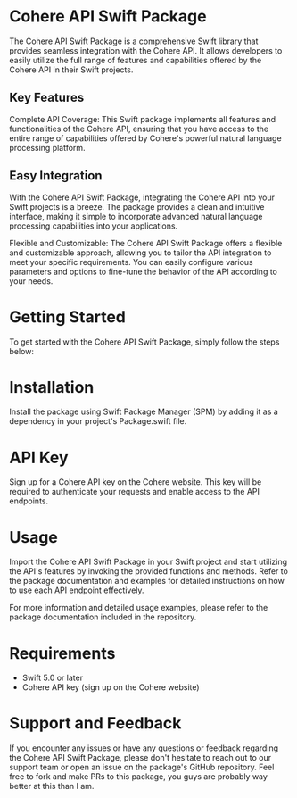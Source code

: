 # Cohere API Swift Package
The Cohere API Swift Package is a comprehensive Swift library that provides seamless integration with the Cohere API. It allows developers to easily utilize the full range of features and capabilities offered by the Cohere API in their Swift projects.

## Key Features
Complete API Coverage: This Swift package implements all features and functionalities of the Cohere API, ensuring that you have access to the entire range of capabilities offered by Cohere's powerful natural language processing platform.

## Easy Integration
With the Cohere API Swift Package, integrating the Cohere API into your Swift projects is a breeze. The package provides a clean and intuitive interface, making it simple to incorporate advanced natural language processing capabilities into your applications.

Flexible and Customizable: The Cohere API Swift Package offers a flexible and customizable approach, allowing you to tailor the API integration to meet your specific requirements. You can easily configure various parameters and options to fine-tune the behavior of the API according to your needs.

# Getting Started
To get started with the Cohere API Swift Package, simply follow the steps below:

# Installation
Install the package using Swift Package Manager (SPM) by adding it as a dependency in your project's Package.swift file.

# API Key 
Sign up for a Cohere API key on the Cohere website. This key will be required to authenticate your requests and enable access to the API endpoints.

# Usage 
Import the Cohere API Swift Package in your Swift project and start utilizing the API's features by invoking the provided functions and methods. Refer to the package documentation and examples for detailed instructions on how to use each API endpoint effectively.

For more information and detailed usage examples, please refer to the package documentation included in the repository.

# Requirements
* Swift 5.0 or later
* Cohere API key (sign up on the Cohere website)
# Support and Feedback
If you encounter any issues or have any questions or feedback regarding the Cohere API Swift Package, please don't hesitate to reach out to our support team or open an issue on the package's GitHub repository. Feel free to fork and make PRs to this package, you guys are probably way better at this than I am.
